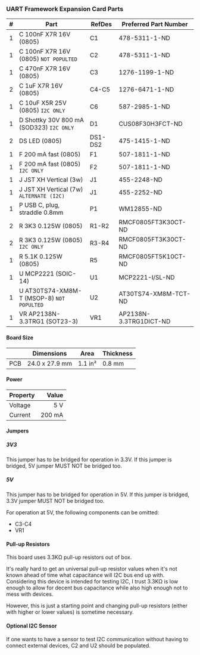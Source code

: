 ### UART Framework Expansion Card Parts

|  # | Part                                      | RefDes  | Preferred Part Number      |
|---:|-------------------------------------------|---------|----------------------------|
|  1 | C 100nF X7R 16V (0805)                    | C1      | 478-5311-1-ND              |
|  1 | C 100nF X7R 16V (0805) `NOT POPULTED`     | C2      | 478-5311-1-ND              |
|  1 | C 470nF X7R 16V (0805)                    | C3      | 1276-1199-1-ND             |
|  2 | C 1uF X7R 16V (0805)                      | C4-C5   | 1276-6471-1-ND             |
|  1 | C 10uF X5R 25V (0805) `I2C ONLY`          | C6      | 587-2985-1-ND              |
|  1 | D Shottky 30V 800 mA (SOD323) `I2C ONLY`  | D1      | CUS08F30H3FCT-ND           |
|  2 | DS LED (0805)                             | DS1-DS2 | 475-1415-1-ND              |
|  1 | F 200 mA fast (0805)                      | F1      | 507-1811-1-ND              |
|  1 | F 200 mA fast (0805) `I2C ONLY`           | F2      | 507-1811-1-ND              |
|  1 | J JST XH Vertical (3w)                    | J1      | 455-2248-ND                |
|  1 | J JST XH Vertical (7w) `ALTERNATE (I2C)`  | J1      | 455-2252-ND                |
|  1 | P USB C, plug, straddle 0.8mm             | P1      | WM12855-ND                 |
|  2 | R 3K3 0.125W (0805)                       | R1-R2   | RMCF0805FT3K30CT-ND        |
|  2 | R 3K3 0.125W (0805) `I2C ONLY`            | R3-R4   | RMCF0805FT3K30CT-ND        |
|  1 | R 5.1K 0.125W (0805)                      | R5      | RMCF0805FT5K10CT-ND        |
|  1 | U MCP2221 (SOIC-14)                       | U1      | MCP2221-I/SL-ND            |
|  1 | U AT30TS74-XM8M-T (MSOP-8) `NOT POPULTED` | U2      | AT30TS74-XM8M-TCT-ND       |
|  1 | VR AP2138N-3.3TRG1 (SOT23-3)              | VR1     | AP2138N-3.3TRG1DICT-ND     |


#### Board Size

|       |      Dimensions | Area    | Thickness |
|-------|-----------------|---------|-----------|
| PCB   |  24.0 x 27.9 mm | 1.1 in² |    0.8 mm |


#### Power

| Property | Value  |
|----------|-------:|
| Voltage  |    5 V |
| Current  | 200 mA |


#### Jumpers

##### 3V3

This jumper has to be bridged for operation in 3.3V. If this jumper is bridged,
5V jumper MUST NOT be bridged too.

##### 5V

This jumper has to be bridged for operation in 5V. If this jumper is bridged,
3.3V jumper MUST NOT be bridged too.

For operation at 5V, the following components can be omitted:
* C3-C4
* VR1


#### Pull-up Resistors

This board uses 3.3KΩ pull-up resistors out of box.

It's really hard to get an universal pull-up resistor values when it's not
known ahead of time what capacitance will I2C bus end up with. Considering
this device is intended for testing I2C, I trust 3.3KΩ is low enough to
allow for decent bus capacitance while also high enough not to mess with
devices.

However, this is just a starting point and changing pull-up resistors (either
with higher or lower values) is sometime necessary.


#### Optional I2C Sensor

If one wants to have a sensor to test I2C communication without having to
connect external devices, C2 and U2 should be populated.
